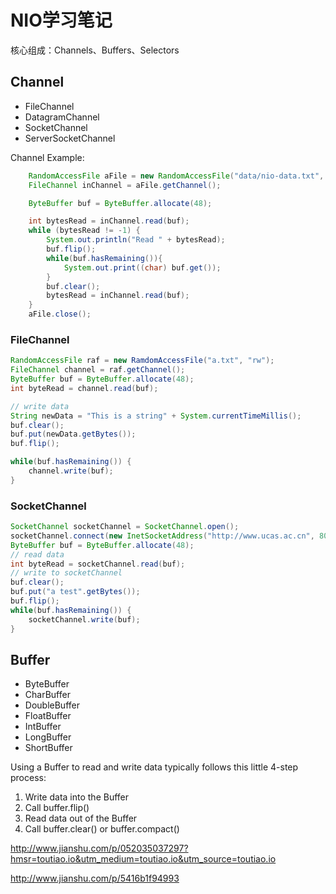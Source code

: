 # NIO学习笔记

核心组成：Channels、Buffers、Selectors

## Channel
* FileChannel
* DatagramChannel
* SocketChannel
* ServerSocketChannel

Channel Example:
```java
    RandomAccessFile aFile = new RandomAccessFile("data/nio-data.txt", "rw");
    FileChannel inChannel = aFile.getChannel();

    ByteBuffer buf = ByteBuffer.allocate(48);

    int bytesRead = inChannel.read(buf);
    while (bytesRead != -1) {
        System.out.println("Read " + bytesRead);
        buf.flip();
        while(buf.hasRemaining()){
            System.out.print((char) buf.get());
        }
        buf.clear();
        bytesRead = inChannel.read(buf);
    }
    aFile.close();
```

### FileChannel
```java
RandomAccessFile raf = new RamdomAccessFile("a.txt", "rw");
FileChannel channel = raf.getChannel();
ByteBuffer buf = ByteBuffer.allocate(48);
int byteRead = channel.read(buf);

// write data
String newData = "This is a string" + System.currentTimeMillis();
buf.clear();
buf.put(newData.getBytes());
buf.flip();

while(buf.hasRemaining()) {
    channel.write(buf);
}
```

### SocketChannel
```java
SocketChannel socketChannel = SocketChannel.open();
socketChannel.connect(new InetSocketAddress("http://www.ucas.ac.cn", 80));
ByteBuffer buf = ByteBuffer.allocate(48);
// read data
int byteRead = socketChannel.read(buf);
// write to socketChannel
buf.clear();
buf.put("a test".getBytes());
buf.flip();
while(buf.hasRemaining()) {
    socketChannel.write(buf);
}
```
## Buffer
* ByteBuffer
* CharBuffer
* DoubleBuffer
* FloatBuffer
* IntBuffer
* LongBuffer
* ShortBuffer

Using a Buffer to read and write data typically follows this little 4-step process:

1. Write data into the Buffer
2. Call buffer.flip()
3. Read data out of the Buffer
4. Call buffer.clear() or buffer.compact()

http://www.jianshu.com/p/052035037297?hmsr=toutiao.io&utm_medium=toutiao.io&utm_source=toutiao.io

http://www.jianshu.com/p/5416b1f94993